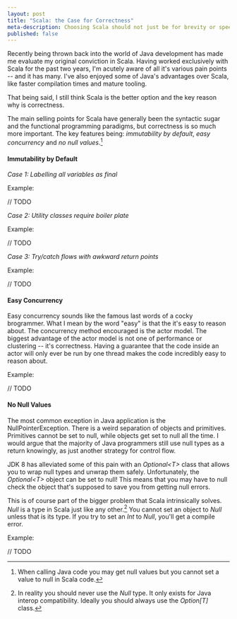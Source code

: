 ```yaml
---
layout: post
title: "Scala: the Case for Correctness"
meta-description: Choosing Scala should not just be for brevity or speed -- it's for correctness
published: false
---
```


Recently being thrown back into the world of Java development has made
me evaluate my original conviction in Scala. Having worked exclusively
with Scala for the past two years, I'm acutely aware of all it's various 
pain points -- and it has many. I've also enjoyed some of Java's advantages
over Scala, like faster compilation times and mature tooling.

That being said, I still think Scala is the better option and the key reason
why is correctness. 

<!--more-->

The main selling points for Scala have generally been the 
syntactic sugar and the functional programming paradigms, but correctness is 
so much more important. The key features being: _immutability by default_, 
_easy concurrency_ and _no null values_.[^1]


#### Immutability by Default


_Case 1: Labelling all variables as final_

Example:

// TODO

_Case 2: Utility classes require boiler plate_

Example:

// TODO

_Case 3: Try/catch flows with awkward return points_

Example:

// TODO

#### Easy Concurrency

Easy concurrency sounds like the famous last words of a cocky 
brogrammer. What I mean by the word "easy" is that the it's easy
to reason about. The concurrency method encouraged is the actor 
model. The biggest advantage of the actor model is not one of 
performance or clustering -- it's correctness. Having a guarantee
that the code inside an actor will only ever be run by one thread
makes the code incredibly easy to reason about. 

Example:

// TODO

#### No Null Values

The most common exception in Java application is the NullPointerException. There
is a weird separation of objects and primitives. Primitives cannot be set to
null, while objects get set to null all the time. I would argue that the majority
of Java programmers still use null types as a return knowingly, as just another
strategy for control flow.

JDK 8 has alleviated some of this pain with an _Optional<T\>_ class that allows you
to wrap null types and unwrap them safely. Unfortunately, the _Optional<T\>_ object can 
be set to null! This means that you may have to null check the object that's supposed
to save you from getting null errors.

This is of course part of the bigger problem that Scala intrinsically solves. _Null_ is 
a type in Scala just like any other.[^2] You cannot set an object to _Null_ unless that is 
its type. If you try to set an _Int_ to _Null_, you'll get a compile error.

Example:

// TODO


[^1]: When calling Java code you may get null values but you cannot set a value to null in Scala code. 
[^2]: In reality you should never use the _Null_ type. It only exists for Java interop compatibility. Ideally you should always use the _Option[T]_ class.
